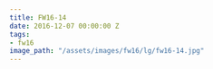 ```yaml
---
title: FW16-14
date: 2016-12-07 00:00:00 Z
tags:
- fw16
image_path: "/assets/images/fw16/lg/fw16-14.jpg"
---
```


